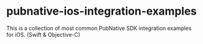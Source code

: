 # pubnative-ios-integration-examples
This is a collection of most common PubNative SDK integration examples for iOS. (Swift &amp; Objective-C)
